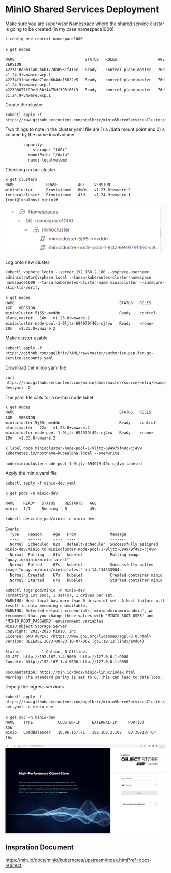 # MinIO Shared Services Deployment 

Make sure you are supervisor Namespace where the shared service cluster is going to be created (in my case namespace1000)

```
k config use-context namespace1000

k get nodes

NAME                               STATUS   ROLES                  AGE   VERSION
4223110e3b11a02b6b177db0551f41ec   Ready    control-plane,master   76d   v1.24.9+vmware.wcp.1
42234f3fd4ee6ad71dde6b4da15622e5   Ready    control-plane,master   76d   v1.24.9+vmware.wcp.1
422398077f99efb5bf4475df395f65f3   Ready    control-plane,master   76d   v1.24.9+vmware.wcp.1

```

Create the cluster

```
kubectl apply -f https://raw.githubusercontent.com/ogelbric/minioSharedServicesCluster/main/miniocluster.yaml

```

Two things to note in the cluster yaml file are 1) a /data mount point and 2) a volume by the name localvolume

```
      - capacity:
            storage: "10Gi"
          mountPath: "/data"
          name: localvolume
```

Checking on our cluster

```
k get clusters
NAME              PHASE         AGE    VERSION
miniocluster      Provisioned   6m9s   v1.23.8+vmware.2
tmclocalcluster   Provisioned   43d    v1.24.9+vmware.1
[root@localhost minio]#

```

![GitHub](miniocluster.png)

Log onto new cluster

```
kubectl vsphere login --server 192.168.2.100 --vsphere-username administrator@vsphere.local --tanzu-kubernetes-cluster-namespace  namespace1000 --tanzu-kubernetes-cluster-name miniocluster --insecure-skip-tls-verify

k get nodes
NAME                                              STATUS   ROLES                  AGE   VERSION
miniocluster-5j55r-mvddn                          Ready    control-plane,master   14m   v1.23.8+vmware.2
miniocluster-node-pool-1-9ljtz-694979f49c-cj4vw   Ready    <none>                 10m   v1.23.8+vmware.2

```
Make cluster usable

```
kubectl apply -f https://github.com/ogelbric/YAML/raw/master/authorize-psp-for-gc-service-accounts.yaml

```

Download the minio yaml file 

```
curl https://raw.githubusercontent.com/minio/docs/master/source/extra/examples/minio-dev.yaml -O
```

The yaml file calls for a certain node label

```
k get nodes
NAME                                              STATUS   ROLES                  AGE   VERSION
miniocluster-5j55r-mvddn                          Ready    control-plane,master   22m   v1.23.8+vmware.2
miniocluster-node-pool-1-9ljtz-694979f49c-cj4vw   Ready    <none>                 18m   v1.23.8+vmware.2

k label node miniocluster-node-pool-1-9ljtz-694979f49c-cj4vw kubernetes.io/hostname=kubealpha.local --overwrite

node/miniocluster-node-pool-1-9ljtz-694979f49c-cj4vw labeled

```

Apply the minio.yaml file 

```
kubectl apply -f minio-dev.yaml

k get pods -n minio-dev

NAME    READY   STATUS    RESTARTS   AGE
minio   1/1     Running   0          45s

kubectl describe pod/minio -n minio-dev

Events:
  Type    Reason     Age   From               Message
  ----    ------     ----  ----               -------
  Normal  Scheduled  82s   default-scheduler  Successfully assigned minio-dev/minio to miniocluster-node-pool-1-9ljtz-694979f49c-cj4vw
  Normal  Pulling    81s   kubelet            Pulling image "quay.io/minio/minio:latest"
  Normal  Pulled     67s   kubelet            Successfully pulled image "quay.io/minio/minio:latest" in 14.134533904s
  Normal  Created    67s   kubelet            Created container minio
  Normal  Started    67s   kubelet            Started container minio

kubectl logs pod/minio -n minio-dev
Formatting 1st pool, 1 set(s), 1 drives per set.
WARNING: Host local has more than 0 drives of set. A host failure will result in data becoming unavailable.
WARNING: Detected default credentials 'minioadmin:minioadmin', we recommend that you change these values with 'MINIO_ROOT_USER' and 'MINIO_ROOT_PASSWORD' environment variables
MinIO Object Storage Server
Copyright: 2015-2023 MinIO, Inc.
License: GNU AGPLv3 <https://www.gnu.org/licenses/agpl-3.0.html>
Version: RELEASE.2023-08-23T10-07-06Z (go1.19.12 linux/amd64)

Status:         1 Online, 0 Offline. 
S3-API: http://192.167.1.4:9000  http://127.0.0.1:9000     
Console: http://192.167.1.4:9090 http://127.0.0.1:9090   

Documentation: https://min.io/docs/minio/linux/index.html
Warning: The standard parity is set to 0. This can lead to data loss.

```
Depoly the ingress services

```
kubectl apply -f https://raw.githubusercontent.com/ogelbric/minioSharedServicesCluster/main/minio-svc.yaml -n minio-dev

k get svc -n minio-dev
NAME    TYPE           CLUSTER-IP     EXTERNAL-IP     PORT(S)        AGE
minio   LoadBalancer   10.96.157.71   192.168.2.108   80:30218/TCP   10s

```

![GitHub](minioadmin.png)



## Inspration Document

https://min.io/docs/minio/kubernetes/upstream/index.html?ref=docs-redirect



